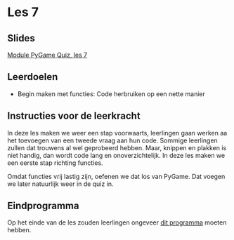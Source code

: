# Les 7

## Slides

[Module PyGame Quiz, les 7](https://slides.com/felienne/python-klas-2-module-1-les-7)

## Leerdoelen

* Begin maken met functies: Code herbruiken op een nette manier

## Instructies voor de leerkracht

In deze les maken we weer een stap voorwaarts, leerlingen gaan werken aa het toevoegen van een tweede vraag aan hun code. Sommige leerlingen zullen dat trouwens al wel geprobeerd hebben. Maar, knippen en plakken is niet handig, dan wordt code lang en onoverzichtelijk. In deze les maken we een eerste stap richting functies.

Omdat functies vrij lastig zijn, oefenen we dat los van PyGame. Dat voegen we later natuurlijk weer in de quiz in.

## Eindprogramma

Op het einde van de les zouden leerlingen ongeveer [dit programma](https://repl.it/@mevrHermans/Pidk-M4-L7a-Einde) moeten hebben. 



